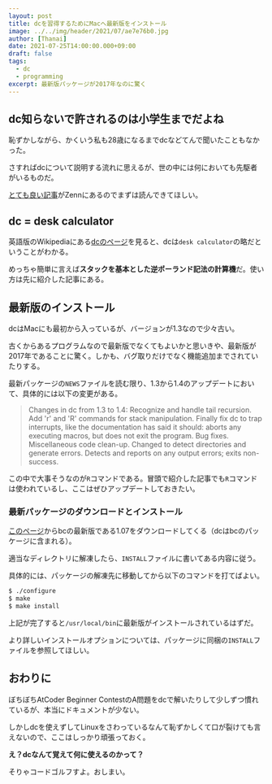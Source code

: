 ```yaml
---
layout: post
title: dcを習得するためにMacへ最新版をインストール
image: ../../img/header/2021/07/ae7e76b0.jpg
author: [Thanai]
date: 2021-07-25T14:00:00.000+09:00
draft: false
tags:
  - dc
  - programming
excerpt: 最新版パッケージが2017年なのに驚く
---
```


## dc知らないで許されるのは小学生までだよね

恥ずかしながら、かくいう私も28歳になるまでdcなどてんで聞いたこともなかった。

さすればdcについて説明する流れに思えるが、世の中には何においても先駆者がいるものだ。

[とても良い記事][1]がZennにあるのでまずは読んできてほしい。

[1]: https://zenn.dev/cympfh/books/programming-dc

## dc = desk calculator

英語版のWikipediaにある[dcのページ][2]を見ると、dcは`desk calculator`の略だということがわかる。

[2]: https://en.wikipedia.org/wiki/Dc_(computer_program)

めっちゃ簡単に言えば**スタックを基本とした逆ポーランド記法の計算機**だ。使い方は先に紹介した記事にある。

## 最新版のインストール

dcはMacにも最初から入っているが、バージョンが1.3なので少々古い。

古くからあるプログラムなので最新版でなくてもよいかと思いきや、最新版が2017年であることに驚く。しかも、バグ取りだけでなく機能追加までされていたりする。

最新パッケージの`NEWS`ファイルを読む限り、1.3から1.4のアップデートにおいて、具体的には以下の変更がある。

> Changes in dc from 1.3 to 1.4:
> Recognize and handle tail recursion.
> Add 'r' and 'R' commands for stack manipulation.
> Finally fix dc to trap interrupts, like the documentation has said it
> should: aborts any executing macros, but does not exit the program.
> Bug fixes.
> Miscellaneous code clean-up.
> Changed to detect directories and generate errors.
> Detects and reports on any output errors; exits non-success.

この中で大事そうなのが`R`コマンドである。冒頭で紹介した記事でも`R`コマンドは使われているし、ここはぜひアップデートしておきたい。

### 最新パッケージのダウンロードとインストール

[このページ][3]からbcの最新版である1.07をダウンロードしてくる（dcはbcのパッケージに含まれる）。

[3]: https://ftp.gnu.org/gnu/bc/

適当なディレクトリに解凍したら、`INSTALL`ファイルに書いてある内容に従う。

具体的には、パッケージの解凍先に移動してから以下のコマンドを打てばよい。

```sh
$ ./configure
$ make
$ make install
```

上記が完了すると`/usr/local/bin`に最新版がインストールされているはずだ。

より詳しいインストールオプションについては、パッケージに同梱の`INSTALL`ファイルを参照してほしい。

## おわりに

ぼちぼちAtCoder Beginner ContestのA問題をdcで解いたりして少しずつ慣れているが、本当にドキュメントが少ない。

しかしdcを使えずしてLinuxをさわっているなんて恥ずかしくて口が裂けても言えないので、ここはしっかり頑張っておく。

**え？dcなんて覚えて何に使えるのかって？**

そりゃコードゴルフすよ。おしまい。
